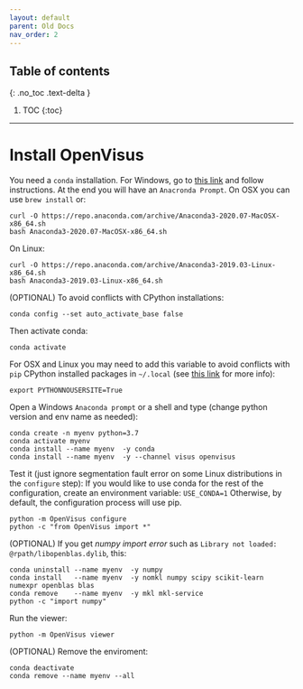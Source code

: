 ```yaml
---
layout: default
parent: Old Docs
nav_order: 2
---
```


## Table of contents
{: .no_toc .text-delta }

1. TOC
{:toc}

---

# Install OpenVisus

You need a `conda` installation. For Windows, go to [this link](https://www.anaconda.com/products/individual) and follow instructions. At the end you will have an `Anacronda Prompt`. On OSX you can use `brew install` or:

```
curl -O https://repo.anaconda.com/archive/Anaconda3-2020.07-MacOSX-x86_64.sh
bash Anaconda3-2020.07-MacOSX-x86_64.sh 
```

On Linux:

```
curl -O https://repo.anaconda.com/archive/Anaconda3-2019.03-Linux-x86_64.sh
bash Anaconda3-2019.03-Linux-x86_64.sh
```

(OPTIONAL) To avoid conflicts with CPython installations:

```
conda config --set auto_activate_base false
```

Then activate conda:

```
conda activate
```


For OSX and Linux you may need to add this variable to avoid conflicts with `pip` CPython installed packages in `~/.local` (see [this link](https://github.com/conda/conda/issues/7173) for more info):

```
export PYTHONNOUSERSITE=True 
```


Open a Windows `Anaconda prompt` or a shell and type (change python version and env name as needed): 

```
conda create -n myenv python=3.7 
conda activate myenv
conda install --name myenv  -y conda
conda install --name myenv  -y --channel visus openvisus
```

Test it (just ignore segmentation fault error on some Linux distributions in the `configure` step):
If you would like to use conda for the rest of the configuration, create an environment variable: `USE_CONDA=1`
Otherwise, by default, the configuration process will use pip.

```
python -m OpenVisus configure 
python -c "from OpenVisus import *"
```

(OPTIONAL) If you get *numpy import error* such as  `Library not loaded: @rpath/libopenblas.dylib`,  this:

```
conda uninstall --name myenv  -y numpy
conda install   --name myenv  -y nomkl numpy scipy scikit-learn numexpr openblas blas
conda remove    --name myenv  -y mkl mkl-service
python -c "import numpy"
```

Run the viewer:

```
python -m OpenVisus viewer
```





(OPTIONAL) Remove the enviroment:

```
conda deactivate
conda remove --name myenv --all
```
